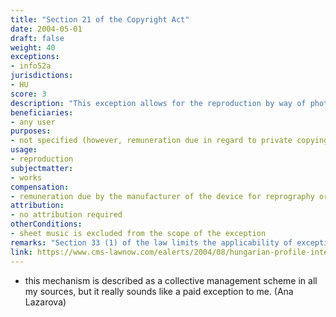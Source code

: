 ```yaml
---
title: "Section 21 of the Copyright Act"
date: 2004-05-01
draft: false
weight: 40
exceptions:
- info52a
jurisdictions:
- HU
score: 3
description: "This exception allows for the reproduction by way of photocopying or by other similar means on paper or other media of the like (referred to collectively as “reprography”). Rightholders are entitled to an appropriate remuneration with regard to private copying. Reproduction if sheet music is expressly excluded in Section 35(1)." 
beneficiaries:
- any user
purposes: 
- not specified (however, remuneration due in regard to private copying)
usage:
- reproduction
subjectmatter:
- works
compensation:
- remuneration due by the manufacturer of the device for reprography or, in the case of foreign manufacturing, by the person obliged by law to pay customs duties or, in the absence of such an obligation, under joint and several liability by the person who imports the device and by the person who was first to place it on the market in Hungary
attribution: 
- no attribution required
otherConditions: 
- sheet music is excluded from the scope of the exception
remarks: "Section 33 (1) of the law limits the applicability of exceptions and limitations to published works only."
link: https://www.cms-lawnow.com/ealerts/2004/08/hungarian-profile-intellectual-property?sc_lang=en
---
```

* this mechanism is described as a collective management scheme in all my sources, but it really sounds like a paid exception to me. (Ana Lazarova)
